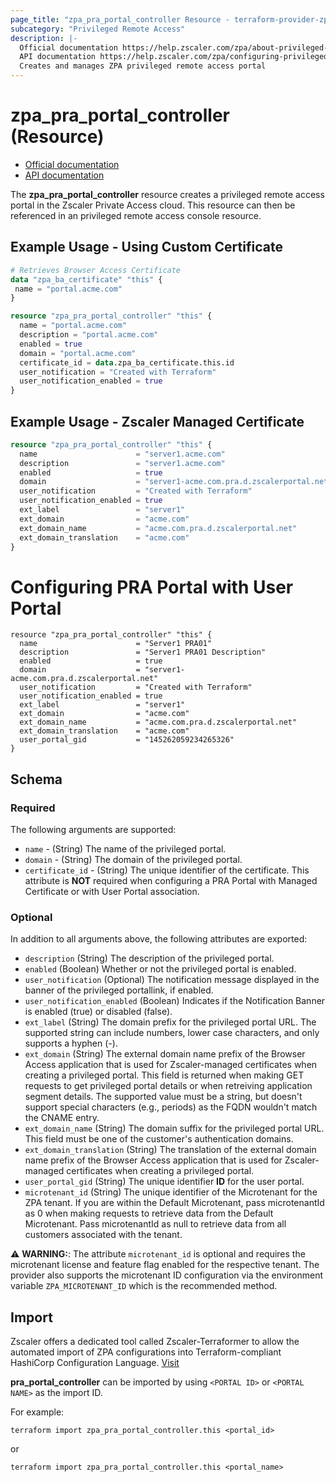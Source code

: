 ```yaml
---
page_title: "zpa_pra_portal_controller Resource - terraform-provider-zpa"
subcategory: "Privileged Remote Access"
description: |-
  Official documentation https://help.zscaler.com/zpa/about-privileged-portals
  API documentation https://help.zscaler.com/zpa/configuring-privileged-portals-using-api
  Creates and manages ZPA privileged remote access portal
---
```


# zpa_pra_portal_controller (Resource)

* [Official documentation](https://help.zscaler.com/zpa/about-privileged-portals)
* [API documentation](https://help.zscaler.com/zpa/configuring-privileged-portals-using-api)

The **zpa_pra_portal_controller** resource creates a privileged remote access portal in the Zscaler Private Access cloud. This resource can then be referenced in an privileged remote access console resource.

## Example Usage - Using Custom Certificate

```terraform
# Retrieves Browser Access Certificate
data "zpa_ba_certificate" "this" {
 name = "portal.acme.com"
}

resource "zpa_pra_portal_controller" "this" {
  name = "portal.acme.com"
  description = "portal.acme.com"
  enabled = true
  domain = "portal.acme.com"
  certificate_id = data.zpa_ba_certificate.this.id
  user_notification = "Created with Terraform"
  user_notification_enabled = true
}
```

## Example Usage - Zscaler Managed Certificate

```terraform
resource "zpa_pra_portal_controller" "this" {
  name                      = "server1.acme.com"
  description               = "server1.acme.com"
  enabled                   = true
  domain                    = "server1-acme.com.pra.d.zscalerportal.net"
  user_notification         = "Created with Terraform"
  user_notification_enabled = true
  ext_label                 = "server1"
  ext_domain                = "acme.com"
  ext_domain_name           = "acme.com.pra.d.zscalerportal.net"
  ext_domain_translation    = "acme.com"
}
```

# Configuring PRA Portal with User Portal
```hcl
resource "zpa_pra_portal_controller" "this" {
  name                      = "Server1 PRA01"
  description               = "Server1 PRA01 Description"
  enabled                   = true
  domain                    = "server1-acme.com.pra.d.zscalerportal.net"
  user_notification         = "Created with Terraform"
  user_notification_enabled = true
  ext_label                 = "server1"
  ext_domain                = "acme.com"
  ext_domain_name           = "acme.com.pra.d.zscalerportal.net"
  ext_domain_translation    = "acme.com"
  user_portal_gid           = "145262059234265326"
}
```

## Schema

### Required

The following arguments are supported:

- `name` - (String) The name of the privileged portal.
- `domain` - (String) The domain of the privileged portal.
- `certificate_id` - (String) The unique identifier of the certificate. This attribute is **NOT** required when configuring a PRA Portal with Managed Certificate or with User Portal association.

### Optional

In addition to all arguments above, the following attributes are exported:

- `description` (String) The description of the privileged portal.
- `enabled` (Boolean) Whether or not the privileged portal is enabled.
- `user_notification` (Optional) The notification message displayed in the banner of the privileged portallink, if enabled.
- `user_notification_enabled` (Boolean) Indicates if the Notification Banner is enabled (true) or disabled (false).
- `ext_label` (String) The domain prefix for the privileged portal URL. The supported string can include numbers, lower case characters, and only supports a hyphen (-).
- `ext_domain` (String) The external domain name prefix of the Browser Access application that is used for Zscaler-managed certificates when creating a privileged portal. This field is returned when making GET requests to get privileged portal details or when retreiving application segment details. The supported value must be a string, but doesn't support special characters (e.g., periods) as the FQDN wouldn't match the CNAME entry.
- `ext_domain_name` (String) The domain suffix for the privileged portal URL. This field must be one of the customer's authentication domains.
- `ext_domain_translation` (String) The translation of the external domain name prefix of the Browser Access application that is used for Zscaler-managed certificates when creating a privileged portal.
- `user_portal_gid` (String) The unique identifier **ID** for the user portal.
- `microtenant_id` (String) The unique identifier of the Microtenant for the ZPA tenant. If you are within the Default Microtenant, pass microtenantId as 0 when making requests to retrieve data from the Default Microtenant. Pass microtenantId as null to retrieve data from all customers associated with the tenant.

⚠️ **WARNING:**: The attribute ``microtenant_id`` is optional and requires the microtenant license and feature flag enabled for the respective tenant. The provider also supports the microtenant ID configuration via the environment variable `ZPA_MICROTENANT_ID` which is the recommended method.

## Import

Zscaler offers a dedicated tool called Zscaler-Terraformer to allow the automated import of ZPA configurations into Terraform-compliant HashiCorp Configuration Language.
[Visit](https://github.com/zscaler/zscaler-terraformer)

**pra_portal_controller** can be imported by using `<PORTAL ID>` or `<PORTAL NAME>` as the import ID.

For example:

```shell
terraform import zpa_pra_portal_controller.this <portal_id>
```

or

```shell
terraform import zpa_pra_portal_controller.this <portal_name>
```
